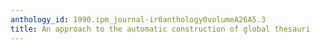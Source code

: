 ```yaml
---
anthology_id: 1990.ipm_journal-ir0anthology0volumeA26A5.3
title: An approach to the automatic construction of global thesauri
---
```


